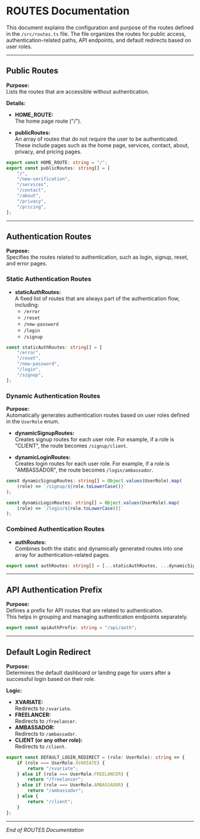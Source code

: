 # ROUTES Documentation

This document explains the configuration and purpose of the routes defined in the `/src/routes.ts` file. The file organizes the routes for public access, authentication-related paths, API endpoints, and default redirects based on user roles.

---

## Public Routes

**Purpose:**  
Lists the routes that are accessible without authentication.

**Details:**

- **HOME_ROUTE:**  
  The home page route ("/").
  
- **publicRoutes:**  
  An array of routes that do not require the user to be authenticated. These include pages such as the home page, services, contact, about, privacy, and pricing pages.

```typescript
export const HOME_ROUTE: string = "/";
export const publicRoutes: string[] = [
    "/",
    "/new-verification",
    "/services",
    "/contact",
    "/about",
    "/privacy",
    "/pricing",
];
```

---

## Authentication Routes

**Purpose:**  
Specifies the routes related to authentication, such as login, signup, reset, and error pages.

### Static Authentication Routes

- **staticAuthRoutes:**  
  A fixed list of routes that are always part of the authentication flow, including:
  - `/error`
  - `/reset`
  - `/new-password`
  - `/login`
  - `/signup`

```typescript
const staticAuthRoutes: string[] = [
    "/error",
    "/reset",
    "/new-password",
    "/login",
    "/signup",
];
```

### Dynamic Authentication Routes

**Purpose:**  
Automatically generates authentication routes based on user roles defined in the `UserRole` enum.

- **dynamicSignupRoutes:**  
  Creates signup routes for each user role. For example, if a role is "CLIENT", the route becomes `/signup/client`.

- **dynamicLoginRoutes:**  
  Creates login routes for each user role. For example, if a role is "AMBASSADOR", the route becomes `/login/ambassador`.

```typescript
const dynamicSignupRoutes: string[] = Object.values(UserRole).map(
    (role) => `/signup/${role.toLowerCase()}`
);

const dynamicLoginRoutes: string[] = Object.values(UserRole).map(
    (role) => `/login/${role.toLowerCase()}`
);
```

### Combined Authentication Routes

- **authRoutes:**  
  Combines both the static and dynamically generated routes into one array for authentication-related pages.

```typescript
export const authRoutes: string[] = [...staticAuthRoutes, ...dynamicSignupRoutes, ...dynamicLoginRoutes];
```

---

## API Authentication Prefix

**Purpose:**  
Defines a prefix for API routes that are related to authentication.  
This helps in grouping and managing authentication endpoints separately.

```typescript
export const apiAuthPrefix: string = "/api/auth";
```

---

## Default Login Redirect

**Purpose:**  
Determines the default dashboard or landing page for users after a successful login based on their role.

**Logic:**

- **XVARIATE:**  
  Redirects to `/xvariate`.
- **FREELANCER:**  
  Redirects to `/freelancer`.
- **AMBASSADOR:**  
  Redirects to `/ambassador`.
- **CLIENT (or any other role):**  
  Redirects to `/client`.

```typescript
export const DEFAULT_LOGIN_REDIRECT = (role: UserRole): string => {
    if (role === UserRole.XVARIATE) {
        return "/xvariate";
    } else if (role === UserRole.FREELANCER) {
        return "/freelancer";
    } else if (role === UserRole.AMBASSADOR) {
        return "/ambassador";
    } else {
        return "/client";
    }
};
```

---

*End of ROUTES Documentation*